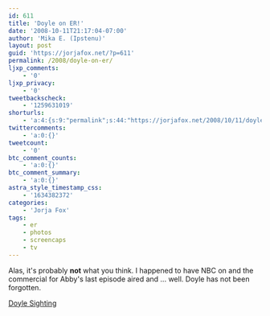 ```yaml
---
id: 611
title: 'Doyle on ER!'
date: '2008-10-11T21:17:04-07:00'
author: 'Mika E. (Ipstenu)'
layout: post
guid: 'https://jorjafox.net/?p=611'
permalink: /2008/doyle-on-er/
ljxp_comments:
    - '0'
ljxp_privacy:
    - '0'
tweetbackscheck:
    - '1259631019'
shorturls:
    - 'a:4:{s:9:"permalink";s:44:"https://jorjafox.net/2008/10/11/doyle-on-er/";s:7:"tinyurl";s:25:"http://tinyurl.com/kkw5w4";s:4:"isgd";s:18:"http://is.gd/534lD";s:5:"bitly";s:20:"http://bit.ly/8zwTkv";}'
twittercomments:
    - 'a:0:{}'
tweetcount:
    - '0'
btc_comment_counts:
    - 'a:0:{}'
btc_comment_summary:
    - 'a:0:{}'
astra_style_timestamp_css:
    - '1634382372'
categories:
    - 'Jorja Fox'
tags:
    - er
    - photos
    - screencaps
    - tv
---
```


Alas, it's probably <b>not</b> what you think.  I happened to have NBC on and the commercial for Abby's last episode aired and ... well.  Doyle has not been forgotten.

<a href="https://jorjafox.net/gallery/tv/er/season15/bookofabby/">Doyle Sighting</a>
